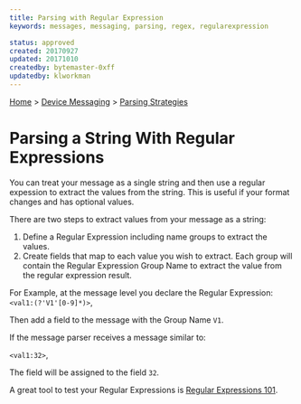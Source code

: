```yaml
---
title: Parsing with Regular Expression
keywords: messages, messaging, parsing, regex, regularexpression

status: approved
created: 20170927
updated: 20171010
createdby: bytemaster-0xff
updatedby: klworkman
---
```

[Home](../../Index.md) > [Device Messaging](../Index.md) > [Parsing Strategies](ParsingStrategies.md)

# Parsing a String With Regular Expressions

You can treat your message as a single string and then use a regular expession to extract the values from the string.  This is useful if your format changes and has optional values.

There are two steps to extract values from your message as a string:

1. Define a Regular Expression including name groups to extract the values.
2. Create fields that map to each value you wish to extract.  Each group will contain the Regular Expression Group Name to extract the value from the regular expression result.

For Example, at the message level you declare the Regular Expression:
`<val1:(?'V1'[0-9]*)>`,

Then add a field to the message with the Group Name `V1`.

If the message parser receives a message similar to:

`<val1:32>`,

The field will be assigned to the field `32`.

A great tool to test your Regular Expressions is [Regular Expressions 101](https://regex101.com/).
